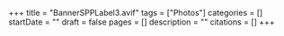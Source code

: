+++
title = "BannerSPPLabel3.avif"
tags = ["Photos"]
categories = []
startDate = ""
draft = false
pages = []
description = ""
citations = []
+++
